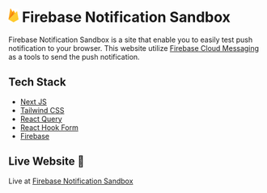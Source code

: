 # ![Logo](https://github.com/klvfn/firebase-notification-sandbox/blob/master/public/assets/images/firebase-logo-small.png) Firebase Notification Sandbox
Firebase Notification Sandbox is a site that enable you to easily test push notification to your browser. This website utilize [Firebase Cloud Messaging](https://firebase.google.com/docs/cloud-messaging) as a tools to send the push notification.

## Tech Stack
- [Next JS](https://nextjs.org/)
- [Tailwind CSS](https://tailwindcss.com/)
- [React Query](https://react-query.tanstack.com/)
- [React Hook Form](https://react-hook-form.com/)
- [Firebase](https://firebase.google.com/)

## Live Website 🚀
Live at [Firebase Notification Sandbox](https://firebase-notification-sandbox-klvfn.vercel.app/)





